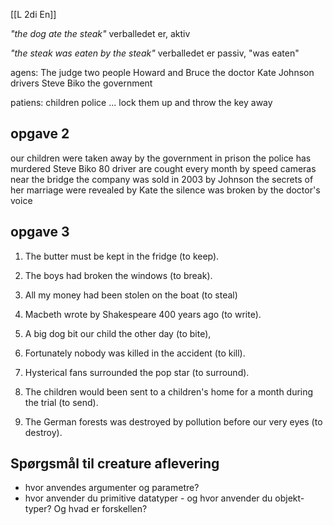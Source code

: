 [[L 2di En]]

_"the dog ate the steak"_
verballedet er, aktiv 

_"the steak was eaten by the steak"_
verballedet er passiv, "was eaten"

agens:
The judge
two people
Howard and Bruce
the doctor
Kate
Johnson
drivers
Steve Biko
the government 

patiens:
children
police
... lock them up and throw the key away


## opgave 2

our children were taken away by the government
in prison the police has murdered Steve Biko
80 driver are cought every month by speed cameras near the bridge 
the company was sold in 2003 by Johnson
the secrets of her marriage were revealed by Kate
the silence was broken by the doctor's voice

## opgave 3

1. The butter must be kept in the fridge (to keep).

2. The boys had broken the windows (to break). 

3. All my money had been stolen on the boat (to steal)

4. Macbeth wrote by Shakespeare 400 years ago (to write).

5. A big dog bit our child the other day (to bite),

6. Fortunately nobody was killed in the accident (to kill).

7. Hysterical fans surrounded the pop star (to surround).

8. The children would been sent to a children's home for a month during the trial (to send).

9. The German forests was destroyed by pollution before our very eyes (to destroy).

## Spørgsmål til creature aflevering
- hvor anvendes argumenter og parametre?  
- hvor anvender du primitive datatyper - og hvor anvender du objekt-typer? Og hvad er forskellen?



